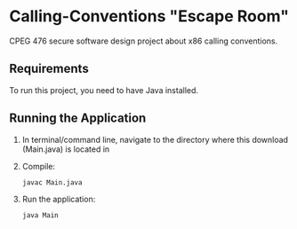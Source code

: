# Calling-Conventions "Escape Room"
CPEG 476 secure software design project about x86 calling conventions.

## Requirements

To run this project, you need to have Java installed.

## Running the Application

1. In terminal/command line, navigate to the directory where this download (Main.java) is located in

2. Compile:
   ```zsh
   javac Main.java
   ```

3. Run the application:
   ```zsh
   java Main
   ```
